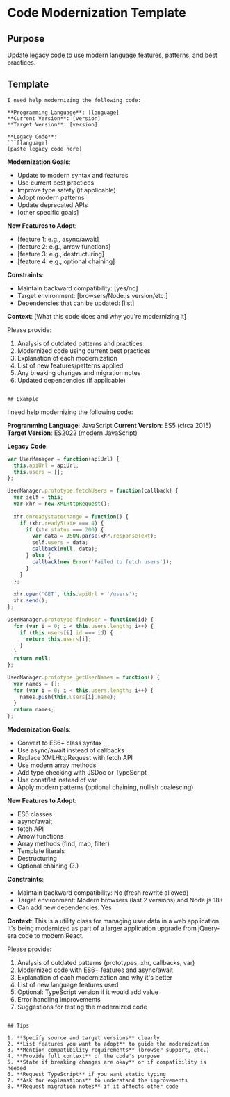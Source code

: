 # Code Modernization Template

## Purpose
Update legacy code to use modern language features, patterns, and best practices.

## Template

```
I need help modernizing the following code:

**Programming Language**: [language]
**Current Version**: [version]
**Target Version**: [version]

**Legacy Code**:
```[language]
[paste legacy code here]
```

**Modernization Goals**:
- Update to modern syntax and features
- Use current best practices
- Improve type safety (if applicable)
- Adopt modern patterns
- Update deprecated APIs
- [other specific goals]

**New Features to Adopt**:
- [feature 1: e.g., async/await]
- [feature 2: e.g., arrow functions]
- [feature 3: e.g., destructuring]
- [feature 4: e.g., optional chaining]

**Constraints**:
- Maintain backward compatibility: [yes/no]
- Target environment: [browsers/Node.js version/etc.]
- Dependencies that can be updated: [list]

**Context**:
[What this code does and why you're modernizing it]

Please provide:
1. Analysis of outdated patterns and practices
2. Modernized code using current best practices
3. Explanation of each modernization
4. List of new features/patterns applied
5. Any breaking changes and migration notes
6. Updated dependencies (if applicable)
```

## Example

```
I need help modernizing the following code:

**Programming Language**: JavaScript
**Current Version**: ES5 (circa 2015)
**Target Version**: ES2022 (modern JavaScript)

**Legacy Code**:
```javascript
var UserManager = function(apiUrl) {
  this.apiUrl = apiUrl;
  this.users = [];
};

UserManager.prototype.fetchUsers = function(callback) {
  var self = this;
  var xhr = new XMLHttpRequest();
  
  xhr.onreadystatechange = function() {
    if (xhr.readyState === 4) {
      if (xhr.status === 200) {
        var data = JSON.parse(xhr.responseText);
        self.users = data;
        callback(null, data);
      } else {
        callback(new Error('Failed to fetch users'));
      }
    }
  };
  
  xhr.open('GET', this.apiUrl + '/users');
  xhr.send();
};

UserManager.prototype.findUser = function(id) {
  for (var i = 0; i < this.users.length; i++) {
    if (this.users[i].id === id) {
      return this.users[i];
    }
  }
  return null;
};

UserManager.prototype.getUserNames = function() {
  var names = [];
  for (var i = 0; i < this.users.length; i++) {
    names.push(this.users[i].name);
  }
  return names;
};
```

**Modernization Goals**:
- Convert to ES6+ class syntax
- Use async/await instead of callbacks
- Replace XMLHttpRequest with fetch API
- Use modern array methods
- Add type checking with JSDoc or TypeScript
- Use const/let instead of var
- Apply modern patterns (optional chaining, nullish coalescing)

**New Features to Adopt**:
- ES6 classes
- async/await
- fetch API
- Arrow functions
- Array methods (find, map, filter)
- Template literals
- Destructuring
- Optional chaining (?.)

**Constraints**:
- Maintain backward compatibility: No (fresh rewrite allowed)
- Target environment: Modern browsers (last 2 versions) and Node.js 18+
- Can add new dependencies: Yes

**Context**:
This is a utility class for managing user data in a web application. It's being modernized as part of a larger application upgrade from jQuery-era code to modern React.

Please provide:
1. Analysis of outdated patterns (prototypes, xhr, callbacks, var)
2. Modernized code with ES6+ features and async/await
3. Explanation of each modernization and why it's better
4. List of new language features used
5. Optional: TypeScript version if it would add value
6. Error handling improvements
7. Suggestions for testing the modernized code
```

## Tips

1. **Specify source and target versions** clearly
2. **List features you want to adopt** to guide the modernization
3. **Mention compatibility requirements** (browser support, etc.)
4. **Provide full context** of the code's purpose
5. **State if breaking changes are okay** or if compatibility is needed
6. **Request TypeScript** if you want static typing
7. **Ask for explanations** to understand the improvements
8. **Request migration notes** if it affects other code
